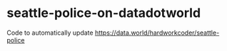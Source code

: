 # seattle-police-on-datadotworld
Code to automatically update https://data.world/hardworkcoder/seattle-police
